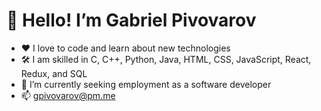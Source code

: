 # 👋 Hello! I’m Gabriel Pivovarov

- ❤️ I love to code and learn about new technologies
- 🛠️ I am skilled in C, C++, Python, Java, HTML, CSS, JavaScript, React, Redux, and SQL
- 💼 I’m currently seeking employment as a software developer
- 📫 gpivovarov@pm.me

<!---
gpiv/gpiv is a ✨ special ✨ repository because its `README.md` (this file) appears on your GitHub profile.
You can click the Preview link to take a look at your changes.
--->

